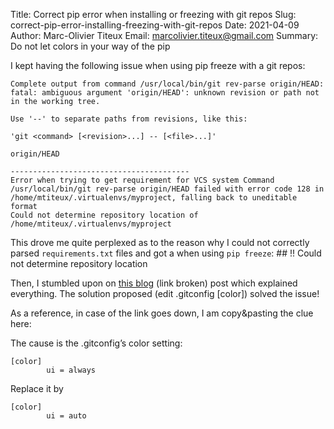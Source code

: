 Title: Correct pip error when installing or freezing with git repos
Slug: correct-pip-error-installing-freezing-with-git-repos
Date: 2021-04-09
Author: Marc-Olivier Titeux
Email: marcolivier.titeux@gmail.com
Summary: Do not let colors in your way of the pip

I kept having the following issue when using pip freeze with a git repos:

    Complete output from command /usr/local/bin/git rev-parse origin/HEAD:
    fatal: ambiguous argument 'origin/HEAD': unknown revision or path not in the working tree.

    Use '--' to separate paths from revisions, like this:

    'git <command> [<revision>...] -- [<file>...]'

    origin/HEAD

    ----------------------------------------
    Error when trying to get requirement for VCS system Command /usr/local/bin/git rev-parse origin/HEAD failed with error code 128 in /home/mtiteux/.virtualenvs/myproject, falling back to uneditable format
    Could not determine repository location of /home/mtiteux/.virtualenvs/myproject
    
This drove me quite perplexed as to the reason why I could not correctly parsed `requirements.txt` files and got a when using `pip freeze`:
    ## !! Could not determine repository location

Then, I stumbled upon on [this blog](http://koyekola.tumblr.com/post/7193469590/pip-error-installing-from-git-branch-tag-fixed) (link broken) post which explained everything. The solution proposed (edit .gitconfig [color]) solved the issue!

As a reference, in case of the link goes down, I am copy&pasting the clue here:

The cause is the .gitconfig’s color setting:

    [color]
            ui = always
Replace it by

    [color]
            ui = auto

